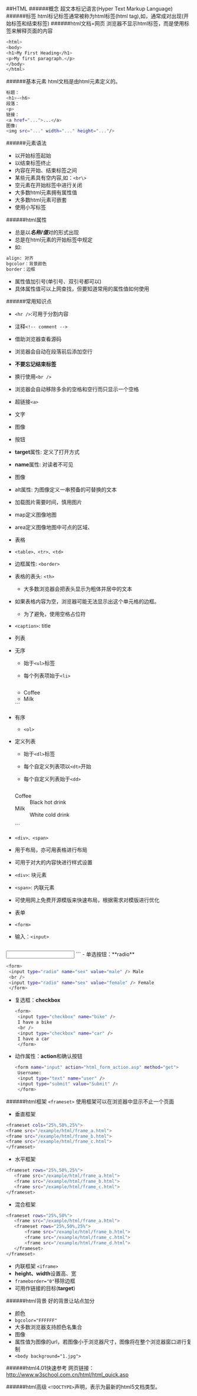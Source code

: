 ##HTML
######概念
超文本标记语言(Hyper Text Markup Language)
######标签
html标记标签通常被称为html标签(html tag),如<html>，通常成对出现(开始标签和结束标签)
######html文档=网页
浏览器不显示html标签，而是使用标签来解释页面的内容
```bash
<html>
<body>
<h1>My First Heading</h1>
<p>My first paragraph.</p>
</body>
</html>
```
######基本元素
html文档是由html元素定义的。
```bash
标题：
<h1>-<h6>
段落：
<p>
链接：
<a href="...">...</a>
图像:
<img src="..." width="..." height="..."/>
```
######元素语法
- 以开始标签起始
- 以结束标签终止
- 内容在开始、结束标签之间
- 某些元素具有空内容,如：`<br\>`
- 空元素在开始标签中进行关闭
- 大多数html元素拥有属性值
- 大多数html元素可嵌套
- 使用小写标签

######html属性
- 总是以***名称/值***对的形式出现
- 总是在html元素的开始标签中规定
- 如:

```bash
align: 对齐
bgcolor：背景颜色
border：边框
```
- 属性值加引号(单引号、双引号都可以)
- 具体属性值可以上网查找，但要知道常用的属性值如何使用

######常用知识点
- ` <hr /> `:可用于分割内容
- 注释`<!-- comment -->`
- 借助浏览器查看源码
- 浏览器会自动在段落前后添加空行
- **不要忘记结束标签**
- 换行使用`<br />`
- 浏览器会自动移除多余的空格和空行而只显示一个空格

- 超链接`<a>`
 - 文字
 - 图像
 - 按钮
 - **target**属性: 定义了打开方式
 - **name**属性: 对读者不可见

- 图像
 - alt属性: 为图像定义一串预备的可替换的文本
 - 加载图片需要时间，慎用图片
 - map定义图像地图
 - area定义图像地图中可点的区域、

- 表格
 - `<table>、<tr>、<td>`
 - 边框属性: `<border>`
 - 表格的表头: `<th>`
   - 大多数浏览器会把表头显示为粗体并居中的文本
 - 如果表格内容为空，浏览器可能无法显示出这个单元格的边框。
   - 为了避免，使用空格占位符
 - `<caption>`: title

- 列表
 - 无序
   - 始于`<ul>`标签
   - 每个列表项始于`<li>`
    
	 ```bash
	<ul>
	<li>Coffee</li>
	<li>Milk</li>
	</ul>
      ```
 - 有序
   - `<ol>`
 - 定义列表
   - 始于`<dl>`标签
   - 每个自定义列表项以`<dt>`开始
   - 每个自定义列表始于`<dd>`
    
	 ```bash
	<dl>
	<dt>Coffee</dt>
	<dd>Black hot drink</dd>
	<dt>Milk</dt>
	<dd>White cold drink</dd>
	</dl>
      ```
- `<div>、<span>`
 - 用于布局，亦可用表格进行布局
 - 可用于对大的内容快进行样式设置
 - `<div>`: 块元素
 - `<span>`: 内联元素
 - 可使用网上免费开源模版来快速布局，根据需求对模版进行优化

- 表单
 - `<form>`
 - 输入：`<input>`
  
   ```bash
  <input type="text" name="input" />
   ```
 - 单选按钮：**radio**
 
   ```bash
   <form>
	<input type="radio" name="sex" value="male" /> Male
	<br />
	<input type="radio" name="sex" value="female" /> Female
	</form>
   ```
 
 - 复选框：**checkbox**
 
   ```bash
   <form>
	<input type="checkbox" name="bike" />
	I have a bike
	<br />
	<input type="checkbox" name="car" />
	I have a car
	</form>
   ```
 
 - 动作属性：**action**和确认按钮
  
   ```bash
   <form name="input" action="html_form_action.asp" method="get">
	Username:
	<input type="text" name="user" />
	<input type="submit" value="Submit" />
	</form>
   ```

######html框架 `<frameset>`
使用框架可以在浏览器中显示不止一个页面
- 垂直框架

 ```bash
<frameset cols="25%,50%,25%">
<frame src="/example/html/frame_a.html">
<frame src="/example/html/frame_b.html">
<frame src="/example/html/frame_c.html">
</frameset>
 ```

- 水平框架

 ```bash
<frameset rows="25%,50%,25%">
	<frame src="/example/html/frame_a.html">
	<frame src="/example/html/frame_b.html">
	<frame src="/example/html/frame_c.html">
</frameset>
 ```

- 混合框架

 ```bash
<frameset rows="25%,50%"> 
	<frame src="/example/html/frame_a.html">
	<frameset rows="25%,50%,25%">
		<frame src="/example/html/frame_b.html">
		<frame src="/example/html/frame_c.html">
		<frame src="/example/html/frame_d.html">
	</frameset>
</frameset>
 ```

- 内联框架 `<iframe>`
 - **height、width**设置高、宽
 - `frameborder="0"`移除边框
 - 可用作链接的目标(**target**)

######html背景
好的背景让站点加分
- 颜色
 - `bgcolor="FFFFFF"`
 - 大多数浏览器支持颜色名集合
- 图像
 - 属性值为图像的url，若图像小于浏览器尺寸，图像将在整个浏览器窗口进行复制
 - `<body background="1.jpg">`

######html4.01快速参考
网页链接：http://www.w3school.com.cn/html/html_quick.asp

######html高级
`<!DOCTYPE>`声明，表示为最新的html5文档类型。















